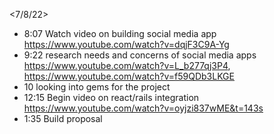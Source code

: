 <!-- Research and planning log -->
<7/8/22>
* 8:07 Watch video on building social media app https://www.youtube.com/watch?v=dqjF3C9A-Yg
* 9:22 research needs and concerns of social media apps https://www.youtube.com/watch?v=L_b277qj3P4, https://www.youtube.com/watch?v=f59QDb3LKGE
* 10 looking into gems for the project
* 12:15 Begin video on react/rails integration https://www.youtube.com/watch?v=oyjzi837wME&t=143s
* 1:35 Build proposal